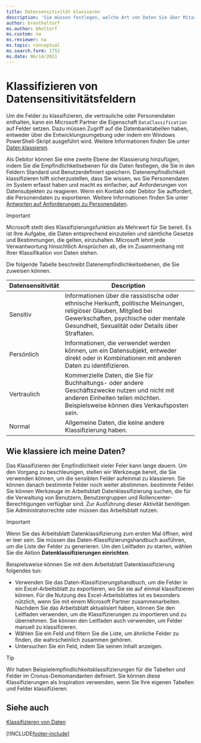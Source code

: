 ```yaml
---
title: Datensensitivität klassieren
description: 'Sie müssen festlegen, welche Art von Daten Sie über Mitarbeiter speichern, sodass Sie sich auf Datensubjektanforderungen reagieren können.'
author: brentholtorf
ms.author: bholtorf
ms.custom: na
ms.reviewer: na
ms.topic: conceptual
ms.search.form: 1752
ms.date: 06/14/2021
---
```


# <a name="classifying-data-sensitivity-fields" />Klassifizieren von Datensensitivitätsfeldern
Um die Felder zu klassifizieren, die vertrauliche oder Personendaten enthalten, kann ein Microsoft Partner die Eigenschaft ```DataClassification``` auf Felder setzen. Dazu müssen Zugriff auf die Datenbanktabellen haben, entweder über die Entwicklungsumgebung oder indem ein Windows PowerShell-Skript ausgeführt wird. Weitere Informationen finden Sie unter [Daten klassieren](/dynamics365/business-central/dev-itpro/developer/devenv-classifying-data).  

Als Debitor können Sie eine zweite Ebene der Klassierung hinzufügen, indem Sie die Empfindlichkeitsebenen für die Daten festlegen, die Sie in den Feldern Standard und Benutzerdefiniert speichern. Datenempfindlichkeit klassifizieren hilft sicherzustellen, dass Sie wissen, wo Sie Personendaten im System erfasst haben und macht es einfacher, auf Anforderungen von Datensubjekten zu reagieren. Wenn ein Kontakt oder Debitor Sie auffordert, die Personendaten zu exportieren. Weitere Informationen finden Sie unter [Antworten auf Anforderungen zu Personendaten](admin-responding-to-requests-about-personal-data.md).

> [!Important]
> Microsoft stellt dies Klassifizierungsfunktion als Mehrwert für Sie bereit. Es ist Ihre Aufgabe, die Daten entsprechend einzuteilen und sämtliche Gesetze und Bestimmungen, die gelten, einzuhalten. Microsoft lehnt jede Verwantwortung hinsichtlich Ansprüchen ab, die im Zusammenhang mit Ihrer Klassifikation von Daten stehen.  

Die folgende Tabelle beschreibt Datenempfindlichkeitsebenen, die Sie zuweisen können.

|Datensensitivität|Description|
|----|----|
|Sensitiv | Informationen über die rassistische oder ethnische Herkunft, politische Meinungen, religiöser Glauben, Mitglied bei Gewerkschaften, psychische oder mentale Gesundheit, Sexualität oder Details über Straftaten. |
|Persönlich | Informationen, die verwendet werden können, um ein Datensubjekt, entweder direkt oder in Kombinationen mit anderen Daten zu identifizieren.|
|Vertraulich | Kommerzielle Daten, die Sie für Buchhaltungs- oder andere Geschäftszwecke nutzen und nicht mit anderen Einheiten teilen möchten. Beispielsweise können dies Verkaufsposten sein.|
|Normal | Allgemeine Daten, die keine andere Klassifizierung haben.|

## <a name="how-do-i-classify-my-data" />Wie klassiere ich meine Daten?

Das Klassifizieren der Empfindlichkeit vieler Feler kann lange dauern. Um den Vorgang zu beschleunigen, stellen wir Werkzeuge bereit, die Sie verwenden können, um die sensiblen Felder aufeinmal zu klassieren. Sie können danach bestimmte Felder noch weiter abstimmen. bestimmte Felder. Sie können Werkzeuge im Arbeitsblatt Datenklassifizierung suchen, die für die Verwaltung von Benutzern, Benutzergruppen und Rollencenter-Berechtigungen verfügbar sind. Zur Ausführung dieser Aktivität benötigen Sie Administratorrechte oder müssen das Arbeitsblatt nutzen.

> [!Important]
> Wenn Sie das Arbeitsblatt Datenklassifizierung zum ersten Mal öffnen, wird er leer sein. Sie müssen das Daten-Klassifizierungshandbuch ausführen, um die Liste der Felder zu generieren. Um den Leitfaden zu starten, wählen Sie die Aktion **Datenklassifizierungen einrichten**.

Beispielsweise können Sie mit dem Arbeitsblatt Datenklassifizierung folgendes tun:  

* Verwenden Sie das Daten-Klassifizierungshandbuch, um die Felder in ein Excel-Arbeitsblatt zu exportieren, wo Sie sie auf einmal klassifizieren können. Für die Nutzung des Excel-Arbeitsblattes ist es besonders nützlich, wenn Sie mit einem Microsoft Partner zusammenarbeiten. Nachdem Sie das Arbeitsblatt aktualisiert haben, können Sie den Leitfaden verwenden, um die Klassifizierungen zu importieren und zu übernehmen. Sie können den Leitfaden auch verwenden, um Felder manuell zu klassifizieren.  
* Wählen Sie ein Feld und filtern Sie die Liste, um ähnliche Felder zu finden, die wahrscheinlich zusammen gehören.  
* Untersuchen Sie ein Feld, indem Sie seinen Inhalt anzeigen.  

> [!Tip]
> Wir haben Beispielempfindlichkeitsklassifizierungen für die Tabellen und Felder im Cronus-Demomandanten definiert. Sie können diese Klassifizierungen als Inspiration verwenden, wenn Sie Ihre eigenen Tabellen und Felder klassifizieren.

## <a name="see-also" />Siehe auch

[Klassifizieren von Daten](/dynamics365/business-central/dev-itpro/developer/devenv-classifying-data)  


[!INCLUDE[footer-include](includes/footer-banner.md)]
